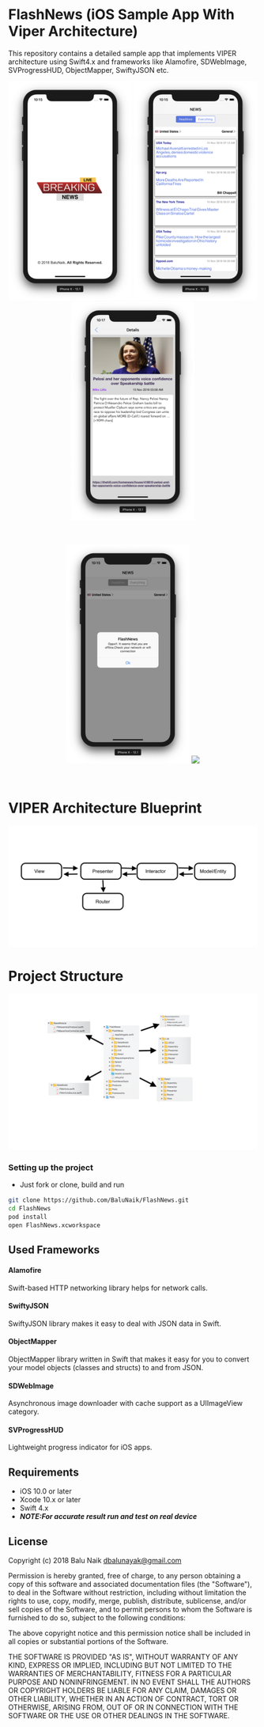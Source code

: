 # FlashNews (iOS Sample App With Viper Architecture)
This repository contains a detailed sample app that implements VIPER architecture using Swift4.x and frameworks like Alamofire, SDWebImage, SVProgressHUD, ObjectMapper, SwiftyJSON etc.

<p align="center">
  <img src="https://github.com/BaluNaik/FlashNews/blob/master/launch%20screen.png" width="250">
  <img src="https://github.com/BaluNaik/FlashNews/blob/master/List%20screen1.png" width="250">
  <img src="https://github.com/BaluNaik/FlashNews/blob/master/Detail%20Screen.png" width="250">
</p>
<br>
<p align="center">
  <img src="https://github.com/BaluNaik/FlashNews/blob/master/No%20Internet.png" width="250">
  <img src="https://github.com/BaluNaik/FlashNews/blob/master/Gif.gif" width="250">
</p>
<br>

# VIPER Architecture Blueprint

<p align="center">
  <img src="https://github.com/BaluNaik/FlashNews/blob/master/Viper.png">
</p>

# Project Structure
<p align="center">
  <img src="https://github.com/BaluNaik/FlashNews/blob/master/Structure.png">
</p>

### Setting up the project 
* Just fork or clone, build and run
```sh
git clone https://github.com/BaluNaik/FlashNews.git
cd FlashNews
pod install
open FlashNews.xcworkspace
```
## Used Frameworks
#### Alamofire
Swift-based HTTP networking library helps for network calls.

#### SwiftyJSON
SwiftyJSON library makes it easy to deal with JSON data in Swift.

#### ObjectMapper
ObjectMapper library written in Swift that makes it easy for you to convert your model objects (classes and structs) to and from JSON.

#### SDWebImage
Asynchronous image downloader with cache support as a UIImageView category.

#### SVProgressHUD
Lightweight progress indicator for iOS apps.


## Requirements
* iOS 10.0 or later
* Xcode 10.x or later
* Swift 4.x
* ***NOTE:For accurate result run and test on real device***

## License
Copyright (c) 2018 Balu Naik  dbalunayak@gmail.com

Permission is hereby granted, free of charge, to any person obtaining a copy of this software and associated documentation files (the "Software"), to deal in the Software without restriction, including without limitation the rights to use, copy, modify, merge, publish, distribute, sublicense, and/or sell copies of the Software, and to permit persons to whom the Software is furnished to do so, subject to the following conditions:

The above copyright notice and this permission notice shall be included in all copies or substantial portions of the Software.

THE SOFTWARE IS PROVIDED "AS IS", WITHOUT WARRANTY OF ANY KIND, EXPRESS OR IMPLIED, INCLUDING BUT NOT LIMITED TO THE WARRANTIES OF MERCHANTABILITY, FITNESS FOR A PARTICULAR PURPOSE AND NONINFRINGEMENT. IN NO EVENT SHALL THE AUTHORS OR COPYRIGHT HOLDERS BE LIABLE FOR ANY CLAIM, DAMAGES OR OTHER LIABILITY, WHETHER IN AN ACTION OF CONTRACT, TORT OR OTHERWISE, ARISING FROM, OUT OF OR IN CONNECTION WITH THE SOFTWARE OR THE USE OR OTHER DEALINGS IN THE SOFTWARE.
